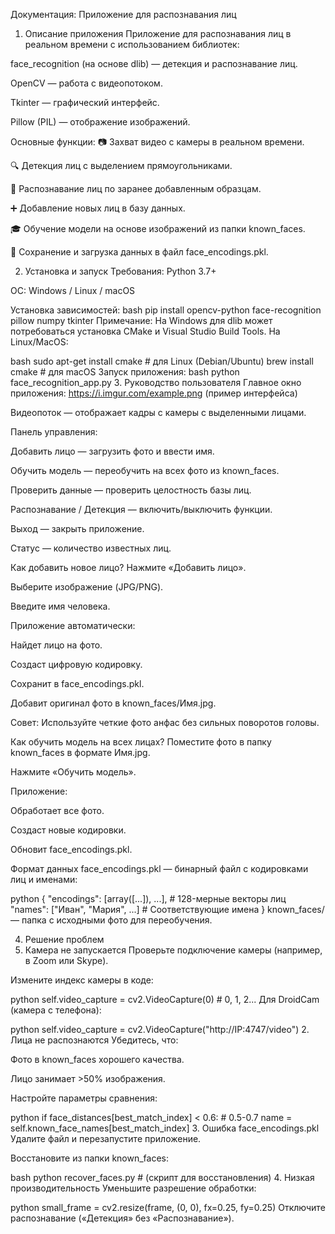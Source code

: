 Документация: Приложение для распознавания лиц
1. Описание приложения
Приложение для распознавания лиц в реальном времени с использованием библиотек:

face_recognition (на основе dlib) — детекция и распознавание лиц.

OpenCV — работа с видеопотоком.

Tkinter — графический интерфейс.

Pillow (PIL) — отображение изображений.

Основные функции:
📷 Захват видео с камеры в реальном времени.

🔍 Детекция лиц с выделением прямоугольниками.

👤 Распознавание лиц по заранее добавленным образцам.

➕ Добавление новых лиц в базу данных.

🎓 Обучение модели на основе изображений из папки known_faces.

📂 Сохранение и загрузка данных в файл face_encodings.pkl.

2. Установка и запуск
Требования:
Python 3.7+

ОС: Windows / Linux / macOS

Установка зависимостей:
bash
pip install opencv-python face-recognition pillow numpy tkinter
Примечание:
На Windows для dlib может потребоваться установка CMake и Visual Studio Build Tools.
На Linux/MacOS:

bash
sudo apt-get install cmake  # для Linux (Debian/Ubuntu)
brew install cmake          # для macOS
Запуск приложения:
bash
python face_recognition_app.py
3. Руководство пользователя
Главное окно приложения:
https://i.imgur.com/example.png (пример интерфейса)

Видеопоток — отображает кадры с камеры с выделенными лицами.

Панель управления:

Добавить лицо — загрузить фото и ввести имя.

Обучить модель — переобучить на всех фото из known_faces.

Проверить данные — проверить целостность базы лиц.

Распознавание / Детекция — включить/выключить функции.

Выход — закрыть приложение.

Статус — количество известных лиц.

Как добавить новое лицо?
Нажмите «Добавить лицо».

Выберите изображение (JPG/PNG).

Введите имя человека.

Приложение автоматически:

Найдет лицо на фото.

Создаст цифровую кодировку.

Сохранит в face_encodings.pkl.

Добавит оригинал фото в known_faces/Имя.jpg.

Совет: Используйте четкие фото анфас без сильных поворотов головы.

Как обучить модель на всех лицах?
Поместите фото в папку known_faces в формате Имя.jpg.

Нажмите «Обучить модель».

Приложение:

Обработает все фото.

Создаст новые кодировки.

Обновит face_encodings.pkl.

Формат данных
face_encodings.pkl — бинарный файл с кодировками лиц и именами:

python
{
    "encodings": [array([...]), ...],  # 128-мерные векторы лиц
    "names": ["Иван", "Мария", ...]    # Соответствующие имена
}
known_faces/ — папка с исходными фото для переобучения.

4. Решение проблем
1. Камера не запускается
Проверьте подключение камеры (например, в Zoom или Skype).

Измените индекс камеры в коде:

python
self.video_capture = cv2.VideoCapture(0)  # 0, 1, 2...
Для DroidCam (камера с телефона):

python
self.video_capture = cv2.VideoCapture("http://IP:4747/video")
2. Лица не распознаются
Убедитесь, что:

Фото в known_faces хорошего качества.

Лицо занимает >50% изображения.

Настройте параметры сравнения:

python
if face_distances[best_match_index] < 0.6:  # 0.5-0.7
    name = self.known_face_names[best_match_index]
3. Ошибка face_encodings.pkl
Удалите файл и перезапустите приложение.

Восстановите из папки known_faces:

bash
python recover_faces.py  # (скрипт для восстановления)
4. Низкая производительность
Уменьшите разрешение обработки:

python
small_frame = cv2.resize(frame, (0, 0), fx=0.25, fy=0.25)
Отключите распознавание («Детекция» без «Распознавание»).

